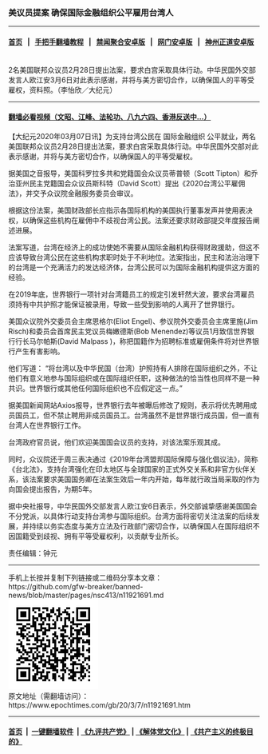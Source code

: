 ### 美议员提案 确保国际金融组织公平雇用台湾人
------------------------

#### [首页](https://github.com/gfw-breaker/banned-news/blob/master/README.md) &nbsp;&nbsp;|&nbsp;&nbsp; [手把手翻墙教程](https://github.com/gfw-breaker/guides/wiki) &nbsp;&nbsp;|&nbsp;&nbsp; [禁闻聚合安卓版](https://github.com/gfw-breaker/bn-android) &nbsp;&nbsp;|&nbsp;&nbsp; [网门安卓版](https://github.com/oGate2/oGate) &nbsp;&nbsp;|&nbsp;&nbsp; [神州正道安卓版](https://github.com/SzzdOgate/update) 



<div><img alt="" class="aligncenter wp-post-image" src="https://i.epochtimes.com/assets/uploads/2019/12/9666a491b5d42281565918211dffd361-600x400.jpg"/>
<div class="red16 caption">
 2名美国联邦众议员2月28日提出法案，要求白宫采取具体行动。中华民国外交部发言人欧江安3月6日对此表示感谢，并将与美方密切合作，以确保国人的平等受雇权，资料照。（李怡欣／大纪元）
</div>
</div><hr/>

#### [翻墙必看视频（文昭、江峰、法轮功、八九六四、香港反送中...）](https://github.com/gfw-breaker/banned-news/blob/master/pages/link3.md)

<div><p>
 【大纪元2020年03月07日讯】为支持台湾公民在
 <ok href="https://www.epochtimes.com/gb/tag/%E5%9B%BD%E9%99%85%E9%87%91%E8%9E%8D%E7%BB%84%E7%BB%87.html">
  国际金融组织
 </ok>
 公平就业，两名美国联邦众议员2月28日提出法案，要求白宫采取具体行动。中华民国外交部对此表示感谢，并将与美方密切合作，以确保国人的平等受雇权。
</p>
<p>
 据美国之音报导，美国科罗拉多共和党籍国会众议员蒂普顿（Scott Tipton）和乔治亚州民主党籍国会众议员斯科特（David Scott）提出《2020台湾公平雇佣法》，并交予众议院金融服务委员会审议。
</p>
<p>
 根据这份法案，美国财政部长应指示各国际机构的美国执行董事发声并使用表决权，以确保这些机构在雇佣中不歧视台湾公民。法案还要求财政部提交年度报告阐述进展。
</p>
<p>
 法案写道，台湾在经济上的成功使她不需要从国际金融机构获得财政援助，但这不应该导致台湾公民在这些机构求职时处于不利地位。法案指出，民主和法治治理下的台湾是一个充满活力的发达经济体，台湾公民可以为国际金融机构提供这方面的经验。
</p>
<p>
 在2019年底，世界银行一项针对台湾籍员工的规定引发轩然大波，要求台湾雇员须持有中共护照才能保证被录用，导致一些受到影响的人离开了世界银行。
</p>
<p>
 美国众议院外交委员会主席恩格尔(Eliot Engel)、参议院外交委员会主席里施(Jim Risch)和委员会首席民主党议员梅嫩德斯(Bob Menendez)等议员1月致信世界银行行长马尔帕斯(David Malpass )，称把国籍作为招聘标准或雇佣条件将对世界银行产生有害影响。
</p>
<p>
 他们写道： “将台湾以及中华民国（台湾）护照持有人排除在国际组织之外，不让他们有意义地参与国际组织或在国际组织任职，这种做法的恰当性也同样不是一种共识。世界银行或其他任何国际组织也不应假定这一点。”
</p>
<p>
 据美国新闻网站Axios报导，世界银行去年被曝后修改了规则，表示将优先聘用成员国员工，但不禁止聘用非成员国员工。台湾虽然不是世界银行成员国，但一直有台湾人在世界银行工作。
</p>
<p>
 台湾政府官员说，他们欢迎美国国会议员的支持，对该法案乐观其成。
</p>
<p>
 同时，众议院还于周三表决通过《2019年台湾盟邦国际保障与强化倡议法》，简称《台北法》，支持台湾强化在印太地区与全球国家的正式外交关系和非官方伙伴关系，该法案要求美国国务卿在法案生效后一年内开始，每年就行政当局采取的作为向国会提出报告，为期5年。
</p>
<p>
 据中央社报导，中华民国外交部发言人欧江安6日表示，外交部诚挚感谢美国国会不分党派，以具体行动支持台湾参与国际组织。台湾方面将密切关注法案的后续发展，并持续以务实态度与美方立法及行政部门密切合作，以确保国人在国际组织不因国籍受到歧视、拥有平等受雇权利，以贡献专业所长。
</p>
<p>
 责任编辑：钟元
</p>
</div>
<hr/>
手机上长按并复制下列链接或二维码分享本文章：<br/>
https://github.com/gfw-breaker/banned-news/blob/master/pages/nsc413/n11921691.md <br/>
<a href='https://github.com/gfw-breaker/banned-news/blob/master/pages/nsc413/n11921691.md'><img src='https://github.com/gfw-breaker/banned-news/blob/master/pages/nsc413/n11921691.md.png'/></a> <br/>
原文地址（需翻墙访问）：https://www.epochtimes.com/gb/20/3/7/n11921691.htm


------------------------
#### [首页](https://github.com/gfw-breaker/banned-news/blob/master/README.md) &nbsp;|&nbsp; [一键翻墙软件](https://github.com/gfw-breaker/nogfw/blob/master/README.md) &nbsp;| [《九评共产党》](https://github.com/gfw-breaker/9ping.md/blob/master/README.md#九评之一评共产党是什么) | [《解体党文化》](https://github.com/gfw-breaker/jtdwh.md/blob/master/README.md) | [《共产主义的终极目的》](https://github.com/gfw-breaker/gczydzjmd.md/blob/master/README.md)


<img src='http://gfw-breaker.win/banned-news/pages/nsc413/n11921691.md' width='0px' height='0px'/>
